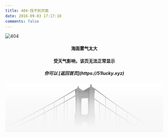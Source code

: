```yaml
---
title: 404-找不到页面
date: 2016-09-03 17:17:18
comments: false
---
```

![404](https://51lucky.github.io/images/404/404.png)

<center>

<h4>海面雾气太大</h4>

<h4>受天气影响，该页无法正常显示</h4>

<h5>你可以 [返回首页](https://51lucky.xyz)</h5>

</center>

![error](/images/404/error_bg.png)

